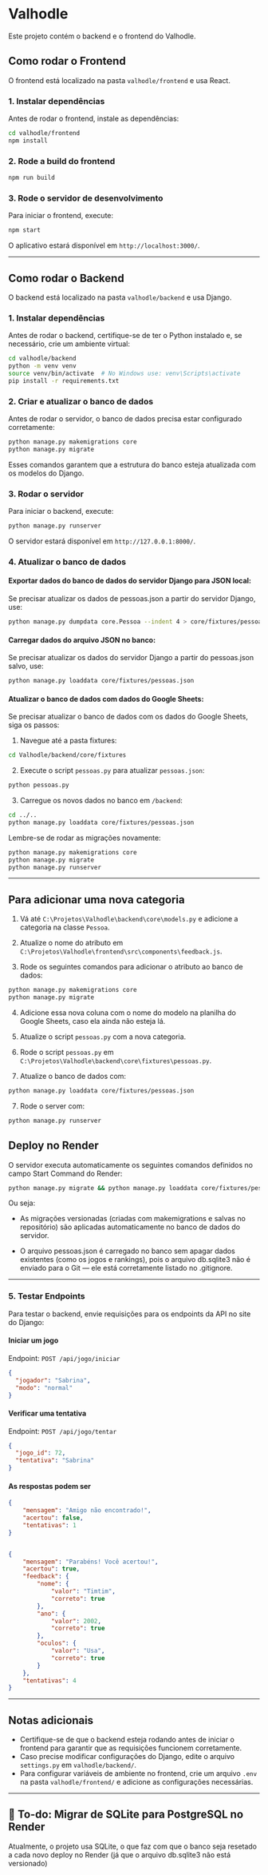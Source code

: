 # Valhodle

Este projeto contém o backend e o frontend do Valhodle.

## Como rodar o Frontend

O frontend está localizado na pasta `valhodle/frontend` e usa React.

### 1. Instalar dependências
Antes de rodar o frontend, instale as dependências:
```sh
cd valhodle/frontend
npm install
```
### 2. Rode a build do frontend
```sh
npm run build
```

### 3. Rode o servidor de desenvolvimento
Para iniciar o frontend, execute:
```sh
npm start
```
O aplicativo estará disponível em `http://localhost:3000/`.

---

## Como rodar o Backend

O backend está localizado na pasta `valhodle/backend` e usa Django.

### 1. Instalar dependências
Antes de rodar o backend, certifique-se de ter o Python instalado e, se necessário, crie um ambiente virtual:
```sh
cd valhodle/backend
python -m venv venv
source venv/bin/activate  # No Windows use: venv\Scripts\activate
pip install -r requirements.txt
```

### 2. Criar e atualizar o banco de dados
Antes de rodar o servidor, o banco de dados precisa estar configurado corretamente:
```sh
python manage.py makemigrations core  
python manage.py migrate             
```
Esses comandos garantem que a estrutura do banco esteja atualizada com os modelos do Django.

### 3. Rodar o servidor
Para iniciar o backend, execute:
```sh
python manage.py runserver
```
O servidor estará disponível em `http://127.0.0.1:8000/`.

### 4. Atualizar o banco de dados

#### Exportar dados do banco de dados do servidor Django para JSON local:
Se precisar atualizar os dados de pessoas.json a partir do servidor Django, use:
```sh
python manage.py dumpdata core.Pessoa --indent 4 > core/fixtures/pessoas.json
```

#### Carregar dados do arquivo JSON no banco:
Se precisar atualizar os dados do servidor Django a partir do pessoas.json salvo, use:
```sh
python manage.py loaddata core/fixtures/pessoas.json
```

#### Atualizar o banco de dados com dados do Google Sheets:
Se precisar atualizar o banco de dados com os dados do Google Sheets, siga os passos:
1. Navegue até a pasta fixtures:
```sh
cd Valhodle/backend/core/fixtures
```

2. Execute o script `pessoas.py` para atualizar `pessoas.json`:
```sh
python pessoas.py
```

3. Carregue os novos dados no banco em `/backend`:
```sh
cd ../..
python manage.py loaddata core/fixtures/pessoas.json
```

Lembre-se de rodar as migrações novamente:
```sh
python manage.py makemigrations core
python manage.py migrate
python manage.py runserver
```
---

## Para adicionar uma nova categoria
1. Vá até `C:\Projetos\Valhodle\backend\core\models.py` e adicione a categoria na classe `Pessoa`.

2. Atualize o nome do atributo em `C:\Projetos\Valhodle\frontend\src\components\feedback.js`.

3. Rode os seguintes comandos para adicionar o atributo ao banco de dados:
```sh
python manage.py makemigrations core
python manage.py migrate
```

4. Adicione essa nova coluna com o nome do modelo na planilha do Google Sheets, caso ela ainda não esteja lá.

5. Atualize o script `pessoas.py` com a nova categoria.

6. Rode o script `pessoas.py` em `C:\Projetos\Valhodle\backend\core\fixtures\pessoas.py`.

6. Atualize o banco de dados com:
```sh
python manage.py loaddata core/fixtures/pessoas.json
```

7. Rode o server  com:
```sh
python manage.py runserver
```

## Deploy no Render

O servidor executa automaticamente os seguintes comandos definidos no campo Start Command do Render:
```sh
python manage.py migrate && python manage.py loaddata core/fixtures/pessoas.json && gunicorn backend.wsgi:application --bind 0.0.0.0:10000 --log-file -
```
Ou seja:

- As migrações versionadas (criadas com makemigrations e salvas no repositório) são aplicadas automaticamente no banco de dados do servidor.

- O arquivo pessoas.json é carregado no banco sem apagar dados existentes (como os jogos e rankings), pois o arquivo db.sqlite3 não é enviado para o Git — ele está corretamente listado no .gitignore.
---

### 5. Testar Endpoints
Para testar o backend, envie requisições para os endpoints da API no site do Django:

#### Iniciar um jogo
Endpoint: `POST /api/jogo/iniciar`
```json
{
  "jogador": "Sabrina",
  "modo": "normal"
}
```

#### Verificar uma tentativa
Endpoint: `POST /api/jogo/tentar`
```json
{
  "jogo_id": 72,
  "tentativa": "Sabrina"
}
```

#### As respostas podem ser

```json
{
    "mensagem": "Amigo não encontrado!",
    "acertou": false,
    "tentativas": 1
}


{
    "mensagem": "Parabéns! Você acertou!",
    "acertou": true,
    "feedback": {
        "nome": {
            "valor": "Timtim",
            "correto": true
        },
        "ano": {
            "valor": 2002,
            "correto": true
        },
        "oculos": {
            "valor": "Usa",
            "correto": true
        }
    },
    "tentativas": 4
}
```
---

## Notas adicionais
- Certifique-se de que o backend esteja rodando antes de iniciar o frontend para garantir que as requisições funcionem corretamente.
- Caso precise modificar configurações do Django, edite o arquivo `settings.py` em `valhodle/backend/`.
- Para configurar variáveis de ambiente no frontend, crie um arquivo `.env` na pasta `valhodle/frontend/` e adicione as configurações necessárias.

---

## 🚀 To-do: Migrar de SQLite para PostgreSQL no Render

Atualmente, o projeto usa SQLite, o que faz com que o banco seja resetado a cada novo deploy no Render (já que o arquivo db.sqlite3 não está versionado)
